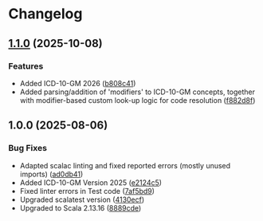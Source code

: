 # Changelog

## [1.1.0](https://github.com/dnpm-dip/icd-catalogs/compare/v1.0.0...v1.1.0) (2025-10-08)


### Features

* Added ICD-10-GM 2026 ([b808c41](https://github.com/dnpm-dip/icd-catalogs/commit/b808c411ccd5e4130551c4e6a50937223cbffdf9))
* Added parsing/addition of 'modifiers' to ICD-10-GM concepts, together with modifier-based custom look-up logic for code resolution ([f882d8f](https://github.com/dnpm-dip/icd-catalogs/commit/f882d8f66df5ca3d244a8b59088085397fb45a41))

## 1.0.0 (2025-08-06)


### Bug Fixes

* Adapted scalac linting and fixed reported errors (mostly unused imports) ([ad0db41](https://github.com/dnpm-dip/icd-catalogs/commit/ad0db413eec729a572322ecc9c9070515e647a7a))
* Added ICD-10-GM Version 2025 ([e2124c5](https://github.com/dnpm-dip/icd-catalogs/commit/e2124c53dd30d8a25b6ae6f84626e367c87506f4))
* Fixed linter errors in Test code ([7af5bd9](https://github.com/dnpm-dip/icd-catalogs/commit/7af5bd96dbd3d59f637213136301534d31584935))
* Upgraded scalatest version ([4130ecf](https://github.com/dnpm-dip/icd-catalogs/commit/4130ecf456a0ed394e3706543b6d9443ccefdc15))
* Upgraded to Scala 2.13.16 ([8889cde](https://github.com/dnpm-dip/icd-catalogs/commit/8889cde101962a69b7a1eb8ae23e0d15904a9d62))
